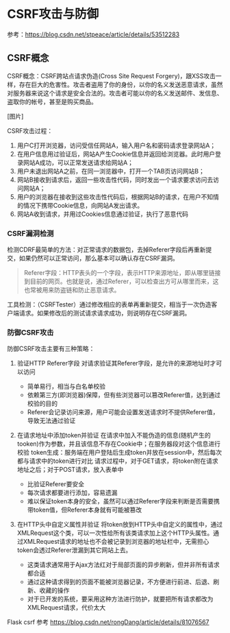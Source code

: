 # CSRF攻击与防御

参考：https://blog.csdn.net/stpeace/article/details/53512283

## CSRF概念

CSRF概念：CSRF跨站点请求伪造(Cross Site Request Forgery)，跟XSS攻击一样，存在巨大的危害性。攻击者盗用了你的身份，以你的名义发送恶意请求，虽然对服务器来说这个请求是安全合法的。攻击者可能以你的名义发送邮件、发信息、盗取你的帐号，甚至是购买商品。

[图片]

CSRF攻击过程：

1. 用户C打开浏览器，访问受信任网站A，输入用户名和密码请求登录网站A；
2. 在用户信息用过验证后，网站A产生Cookie信息并返回给浏览器。此时用户登录网站A成功，可以正常发送请求给网站A；
3. 用户未退出网站A之前，在同一浏览器中，打开一个TAB页访问网站B；
4. 网站B接收到请求后，返回一些攻击性代码，同时发出一个请求要求访问去访问网站A；
5. 用户的浏览器在接收到这些攻击性代码后，根据网站B的请求，在用户不知情的情况下携带Cookie信息，向网站A发出请求。
6. 网站A收到请求，并用过Cookies信息通过验证，执行了恶意代码



### CSRF漏洞检测

检测CDRF最简单的方法：对正常请求的数据包，去掉Referer字段后再重新提交，如果仍然可以正常访问，那么基本可以确认存在CSRF漏洞。

> Referer字段：HTTP表头的一个字段，表示HTTP来源地址，即从哪里链接到目前的网页。也就是说，通过Referer，可以检查出方可从哪里而来，这也常被用来防盗链和防止恶意请求。

工具检测：（CSRFTester）通过修改相应的表单再重新提交，相当于一次伪造客户端请求。如果修改后的测试请求请求成功，则说明存在CSRF漏洞。



### 防御CSRF攻击

防御CSRF攻击主要有三种策略：

1. 验证HTTP Referer字段
   对请求验证其Referer字段，是允许的来源地址时才可以访问

   - 简单易行，相当与白名单校验
   - 依赖第三方(即浏览器)保障，但有些浏览器可以篡改Referer值，达到通过校验的目的
   - Referer会记录访问来源，用户可能会设置发送请求时不提供Referer值，导致无法通过验证

2. 在请求地址中添加token并验证
   在请求中加入不能伪造的信息(随机产生的tooken)作为参数，并且该信息不存在Cookie中；在服务器段对这个信息进行校验
   token生成：服务端在用户登陆后生成token并放在session中，然后每次都与请求中的token进行对比
   请求过程中，对于GET请求，将token附在请求地址之后；对于POST请求，放入表单中

   - 比验证Referer要安全
   - 每次请求都要进行添加，容易遗漏
   - 难以保证token本身的安全，虽然可以通过Referer字段来判断是否需要携带token值，但Referer本身就有可能被篡改

3. 在HTTP头中自定义属性并验证
   将token放到HTTP头中自定义的属性中，通过XMLRequest这个类，可以一次性给所有该类请求加上这个HTTP头属性。通过XMLRequest请求的地址也不会被记录到浏览器的地址栏中，无需担心token会透过Referer泄漏到其它网站上去。

   - 这类请求通常用于Ajax方法红对于局部页面的异步刷新，但并非所有请求都合适
   - 通过这种请求得到的页面不能被浏览器记录，不方便进行前进、后退、刷新、收藏的操作
   - 对于已开发的系统，要采用这种方法进行防护，就要把所有请求都改为XMLRequest请求，代价太大

   

Flask csrf 
参考 https://blog.csdn.net/rongDang/article/details/81076567